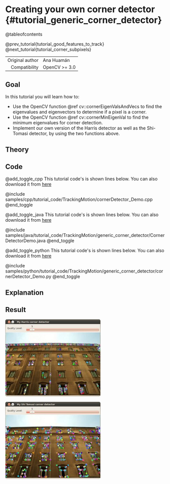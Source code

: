 Creating your own corner detector {#tutorial_generic_corner_detector}
=================================

@tableofcontents

@prev_tutorial{tutorial_good_features_to_track}
@next_tutorial{tutorial_corner_subpixels}

|    |    |
| -: | :- |
| Original author | Ana Huamán |
| Compatibility | OpenCV >= 3.0 |

Goal
----

In this tutorial you will learn how to:

-   Use the OpenCV function @ref cv::cornerEigenValsAndVecs to find the eigenvalues and eigenvectors
    to determine if a pixel is a corner.
-   Use the OpenCV function @ref cv::cornerMinEigenVal to find the minimum eigenvalues for corner
    detection.
-   Implement our own version of the Harris detector as well as the Shi-Tomasi detector, by using
    the two functions above.

Theory
------

Code
----

@add_toggle_cpp
This tutorial code's is shown lines below. You can also download it from
[here](https://github.com/opencv/opencv/tree/4.x/samples/cpp/tutorial_code/TrackingMotion/cornerDetector_Demo.cpp)

@include samples/cpp/tutorial_code/TrackingMotion/cornerDetector_Demo.cpp
@end_toggle

@add_toggle_java
This tutorial code's is shown lines below. You can also download it from
[here](https://github.com/opencv/opencv/tree/4.x/samples/java/tutorial_code/TrackingMotion/generic_corner_detector/CornerDetectorDemo.java)

@include samples/java/tutorial_code/TrackingMotion/generic_corner_detector/CornerDetectorDemo.java
@end_toggle

@add_toggle_python
This tutorial code's is shown lines below. You can also download it from
[here](https://github.com/opencv/opencv/tree/4.x/samples/python/tutorial_code/TrackingMotion/generic_corner_detector/cornerDetector_Demo.py)

@include samples/python/tutorial_code/TrackingMotion/generic_corner_detector/cornerDetector_Demo.py
@end_toggle

Explanation
-----------

Result
------

![](images/My_Harris_corner_detector_Result.jpg)

![](images/My_Shi_Tomasi_corner_detector_Result.jpg)
